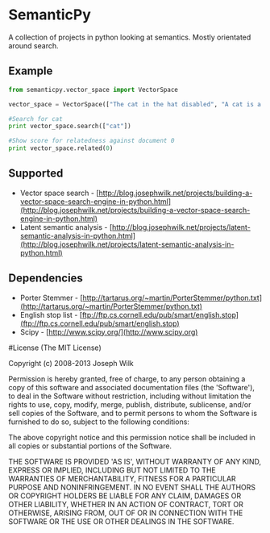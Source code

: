 # SemanticPy

A collection of projects in python looking at semantics. Mostly orientated around search.

## Example

```python
from semanticpy.vector_space import VectorSpace

vector_space = VectorSpace(["The cat in the hat disabled", "A cat is a fine pet ponies.", "Dogs and cats make good pets.","I haven't got a hat."])

#Search for cat
print vector_space.search(["cat"])

#Show score for relatedness against document 0
print vector_space.related(0) 
```

## Supported

* Vector space search - [http://blog.josephwilk.net/projects/building-a-vector-space-search-engine-in-python.html](http://blog.josephwilk.net/projects/building-a-vector-space-search-engine-in-python.html)
* Latent semantic analysis - [http://blog.josephwilk.net/projects/latent-semantic-analysis-in-python.html](http://blog.josephwilk.net/projects/latent-semantic-analysis-in-python.html)


## Dependencies

* Porter Stemmer - [http://tartarus.org/~martin/PorterStemmer/python.txt](http://tartarus.org/~martin/PorterStemmer/python.txt)
* English stop list - [ftp://ftp.cs.cornell.edu/pub/smart/english.stop](ftp://ftp.cs.cornell.edu/pub/smart/english.stop)
* Scipy -  [http://www.scipy.org/](http://www.scipy.org)

#License
(The MIT License)

Copyright (c) 2008-2013 Joseph Wilk

Permission is hereby granted, free of charge, to any person obtaining a copy of this software and associated documentation files (the 'Software'), to deal in the Software without restriction, including without limitation the rights to use, copy, modify, merge, publish, distribute, sublicense, and/or sell copies of the Software, and to permit persons to whom the Software is furnished to do so, subject to the following conditions:

The above copyright notice and this permission notice shall be included in all copies or substantial portions of the Software.

THE SOFTWARE IS PROVIDED 'AS IS', WITHOUT WARRANTY OF ANY KIND, EXPRESS OR IMPLIED, INCLUDING BUT NOT LIMITED TO THE WARRANTIES OF MERCHANTABILITY, FITNESS FOR A PARTICULAR PURPOSE AND NONINFRINGEMENT. IN NO EVENT SHALL THE AUTHORS OR COPYRIGHT HOLDERS BE LIABLE FOR ANY CLAIM, DAMAGES OR OTHER LIABILITY, WHETHER IN AN ACTION OF CONTRACT, TORT OR OTHERWISE, ARISING FROM, OUT OF OR IN CONNECTION WITH THE SOFTWARE OR THE USE OR OTHER DEALINGS IN THE SOFTWARE.
